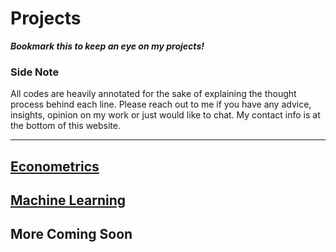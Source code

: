 Projects
=====

***Bookmark this to keep an eye on my projects!***

### Side Note

All codes are heavily annotated for the sake of explaining the thought process behind each line. Please reach out to me if you have any advice, insights, opinion on my work or just would like to chat. My contact info is at the bottom of this website.

---

## [Econometrics](https://jadistanbelly.github.io/_projects/Econometrics.html)
## [Machine Learning](https://jadistanbelly.github.io/_projects/ML.html)
## More Coming Soon
